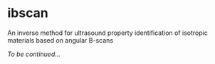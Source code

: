 # ibscan
 An inverse method for ultrasound property identification of isotropic materials based on angular B-scans


*To be continued...*
